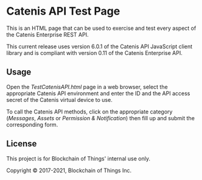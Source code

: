 # Catenis API Test Page

This is an HTML page that can be used to exercise and test every aspect of the Catenis Enterprise REST API.

This current release uses version 6.0.1 of the Catenis API JavaScript client library and is compliant with version 0.11
 of the Catenis Enterprise API.

## Usage

Open the *TestCatenisAPI.html* page in a web browser, select the appropriate Catenis API environment and enter the ID
 and the API access secret of the Catenis virtual device to use.
 
To call the Catenis API methods, click on the appropriate category (*Messages*, *Assets* or *Permission & Notification*)
 then fill up and submit the corresponding form.
 
## License

This project is for Blockchain of Things' internal use only.

Copyright © 2017-2021, Blockchain of Things Inc.
